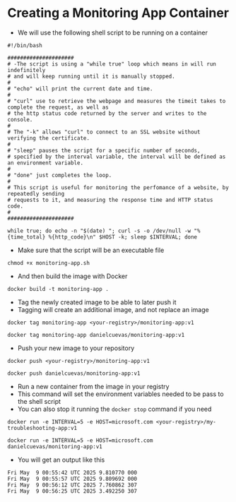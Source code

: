 # Creating a Monitoring App Container

- We will use the following shell script to be running on a container

```
#!/bin/bash

#####################
# -The script is using a "while true" loop which means in will run indefinitely
# and will keep running until it is manually stopped.
# 
# "echo" will print the current date and time.
# 
# "curl" use to retrieve the webpage and measures the timeit takes to complete the request, as well as
# the http status code returned by the server and writes to the console.
#
# The "-k" allows "curl" to connect to an SSL website without verifying the certificate.
#
# "sleep" pauses the script for a specific number of seconds, 
# specified by the interval variable, the interval will be defined as an environment variable.
# 
# "done" just completes the loop.
# 
# This script is useful for monitoring the perfomance of a website, by repeatedly sending 
# requests to it, and measuring the response time and HTTP status code.
#
#####################
 
while true; do echo -n "$(date) "; curl -s -o /dev/null -w "%{time_total} %{http_code}\n" $HOST -k; sleep $INTERVAL; done
```

- Make sure that the script will be an executable file
```
chmod +x monitoring-app.sh
```

- And then build the image with Docker
```
docker build -t monitoring-app .
```

- Tag the newly created image to be able to later push it
- Tagging will create an additional image, and not replace an image
```
docker tag monitoring-app <your-registry>/monitoring-app:v1

docker tag monitoring-app danielcuevas/monitoring-app:v1
```

- Push your new image to your repository
```
docker push <your-registry>/monitoring-app:v1

docker push danielcuevas/monitoring-app:v1
```

- Run a new container from the image in your registry
- This command will set the environment variables needed to be pass to the shell script
- You can also stop it running the `docker stop` command if you need
```
docker run -e INTERVAL=5 -e HOST=microsoft.com <your-registry>/my-troubleshooting-app:v1

docker run -e INTERVAL=5 -e HOST=microsoft.com danielcuevas/monitoring-app:v1
```

- You will get an output like this
```
Fri May  9 00:55:42 UTC 2025 9.810770 000
Fri May  9 00:55:57 UTC 2025 9.809692 000
Fri May  9 00:56:12 UTC 2025 7.760862 307
Fri May  9 00:56:25 UTC 2025 3.492250 307
```

